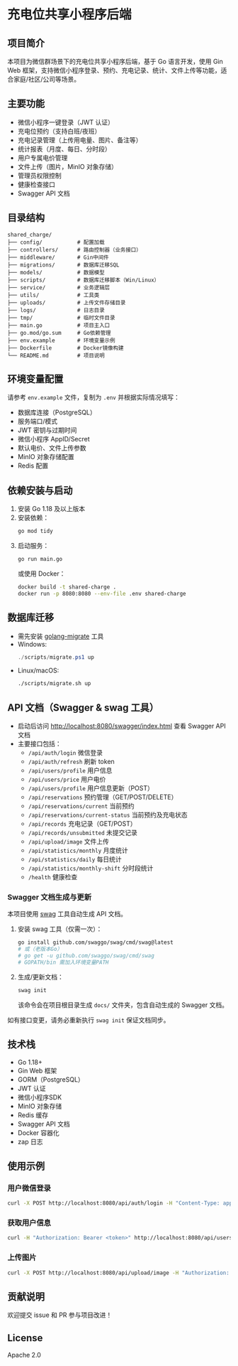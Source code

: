 # 充电位共享小程序后端

## 项目简介
本项目为微信群场景下的充电位共享小程序后端，基于 Go 语言开发，使用 Gin Web 框架，支持微信小程序登录、预约、充电记录、统计、文件上传等功能，适合家庭/社区/公司等场景。

## 主要功能
- 微信小程序一键登录（JWT 认证）
- 充电位预约（支持白班/夜班）
- 充电记录管理（上传用电量、图片、备注等）
- 统计报表（月度、每日、分时段）
- 用户专属电价管理
- 文件上传（图片，MinIO 对象存储）
- 管理员权限控制
- 健康检查接口
- Swagger API 文档

## 目录结构
```
shared_charge/
├── config/           # 配置加载
├── controllers/      # 路由控制器（业务接口）
├── middleware/       # Gin中间件
├── migrations/       # 数据库迁移SQL
├── models/           # 数据模型
├── scripts/          # 数据库迁移脚本（Win/Linux）
├── service/          # 业务逻辑层
├── utils/            # 工具类
├── uploads/          # 上传文件存储目录
├── logs/             # 日志目录
├── tmp/              # 临时文件目录
├── main.go           # 项目主入口
├── go.mod/go.sum     # Go依赖管理
├── env.example       # 环境变量示例
├── Dockerfile        # Docker镜像构建
└── README.md         # 项目说明
```

## 环境变量配置
请参考 `env.example` 文件，复制为 `.env` 并根据实际情况填写：
- 数据库连接（PostgreSQL）
- 服务端口/模式
- JWT 密钥与过期时间
- 微信小程序 AppID/Secret
- 默认电价、文件上传参数
- MinIO 对象存储配置
- Redis 配置

## 依赖安装与启动
1. 安装 Go 1.18 及以上版本
2. 安装依赖：
   ```bash
   go mod tidy
   ```
3. 启动服务：
   ```bash
   go run main.go
   ```
   或使用 Docker：
   ```bash
   docker build -t shared-charge .
   docker run -p 8080:8080 --env-file .env shared-charge
   ```

## 数据库迁移
- 需先安装 [golang-migrate](https://github.com/golang-migrate/migrate) 工具
- Windows:
  ```powershell
  ./scripts/migrate.ps1 up
  ```
- Linux/macOS:
  ```bash
  ./scripts/migrate.sh up
  ```

## API 文档（Swagger & swag 工具）
- 启动后访问 [http://localhost:8080/swagger/index.html](http://localhost:8080/swagger/index.html) 查看 Swagger API 文档
- 主要接口包括：
  - `/api/auth/login` 微信登录
  - `/api/auth/refresh` 刷新 token
  - `/api/users/profile` 用户信息
  - `/api/users/price` 用户电价
  - `/api/users/profile` 用户信息更新（POST）
  - `/api/reservations` 预约管理（GET/POST/DELETE）
  - `/api/reservations/current` 当前预约
  - `/api/reservations/current-status` 当前预约及充电状态
  - `/api/records` 充电记录（GET/POST）
  - `/api/records/unsubmitted` 未提交记录
  - `/api/upload/image` 文件上传
  - `/api/statistics/monthly` 月度统计
  - `/api/statistics/daily` 每日统计
  - `/api/statistics/monthly-shift` 分时段统计
  - `/health` 健康检查

### Swagger 文档生成与更新
本项目使用 [swag](https://github.com/swaggo/swag) 工具自动生成 API 文档。

1. 安装 swag 工具（仅需一次）：
   ```bash
   go install github.com/swaggo/swag/cmd/swag@latest
   # 或（老版本Go）
   # go get -u github.com/swaggo/swag/cmd/swag
   # GOPATH/bin 需加入环境变量PATH
   ```
2. 生成/更新文档：
   ```bash
   swag init
   ```
   该命令会在项目根目录生成 `docs/` 文件夹，包含自动生成的 Swagger 文档。

如有接口变更，请务必重新执行 `swag init` 保证文档同步。

## 技术栈
- Go 1.18+
- Gin Web 框架
- GORM（PostgreSQL）
- JWT 认证
- 微信小程序SDK
- MinIO 对象存储
- Redis 缓存
- Swagger API 文档
- Docker 容器化
- zap 日志

## 使用示例
### 用户微信登录
```bash
curl -X POST http://localhost:8080/api/auth/login -H "Content-Type: application/json" -d '{"code":"xxx"}'
```

### 获取用户信息
```bash
curl -H "Authorization: Bearer <token>" http://localhost:8080/api/users/profile
```

### 上传图片
```bash
curl -X POST http://localhost:8080/api/upload/image -H "Authorization: Bearer <token>" -F "file=@test.jpg"
```

## 贡献说明
欢迎提交 issue 和 PR 参与项目改进！

## License
Apache 2.0 
